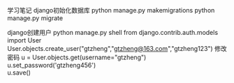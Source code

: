 学习笔记
django初始化数据库
python manage.py makemigrations
python manage.py migrate

django创建用户
python manage.py shell
from django.contrib.auth.models import User
User.objects.create_user("gtzheng","gtzheng@163.com","gtzheng123")
修改密码
u = User.objects.get(username="gtzheng")                                            
u.set_password('gtzheng456')                                                         
u.save()